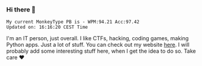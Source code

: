 ### Hi there 👋
<!-- PB START -->
```
My current MonkeyType PB is - WPM:94.21 Acc:97.42
Updated on: 16:16:20 CEST Time
```
<!-- PB END -->
I'm an IT person, just overall. I like CTFs, hacking, coding games, making Python apps. Just a lot of stuff.
You can check out my website [here](https://skill3472.github.io/).
I will probably add some interesting stuff here, when I get the idea to do so. Take care ❤️
